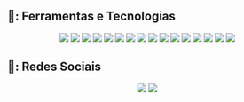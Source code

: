 ## 📓: Ferramentas e Tecnologias
  <div align="center">
    <img src="https://img.shields.io/badge/C%23-6A357A?style=for-the-badge&logo=c-sharp&logoColor=white" target="_blank"></a>
    <img src="https://img.shields.io/badge/asp.net core-6A357A?style=for-the-badge&logo=asp.net_core&logoColor=white" target="_blank"></a>
    <img src="https://img.shields.io/badge/java-6A357A?style=for-the-badge&logo=java&logoColor=white" target="_blank"></a>
    <img src="https://img.shields.io/badge/spring-6A357A?style=for-the-badge&logo=spring&logoColor=white" target="_blank"></a>
    <img src="https://img.shields.io/badge/python-6A357A?style=for-the-badge&logo=python&logoColor=white" target="_blank"></a>
    <img src="https://img.shields.io/badge/flask-6A357A?style=for-the-badge&logo=flask&logoColor=white" target="_blank"></a>
    <img src="https://img.shields.io/badge/pandas-6A357A?style=for-the-badge&logo=pandas&logoColor=white" target="_blank"></a>
    <img src="https://img.shields.io/badge/JavaScript-6A357A?style=for-the-badge&logo=javascript&logoColor=white" target="_blank"></a>
    <img src="https://img.shields.io/badge/Node JS-6A357A?style=for-the-badge&logo=node.js&logoColor=white" target="_blank"></a>
    <img src="https://img.shields.io/badge/MYSQL-6A357A?style=for-the-badge&logo=mysql&logoColor=white" target="_blank"></a>
    <img src="https://img.shields.io/badge/MariaDB-6A357A?style=for-the-badge&logo=MariaDB&logoColor=white" target="_blank"></a>
    <img src="https://img.shields.io/badge/PostgreSQL-6A357A?style=for-the-badge&logo=PostgreSQL&logoColor=white" target="_blank"></a>
    <img src="https://img.shields.io/badge/SqlServer-6A357A?style=for-the-badge&logo=SqlServer&logoColor=white" target="_blank"></a>
    <img src="https://img.shields.io/badge/AWS-6A357A?style=for-the-badge&logo=amazon-aws&logoColor=white" target="_blank"></a>
    <img src="https://img.shields.io/badge/AZURE-6A357A?style=for-the-badge&logo=microsoftazure&logoColor=white" target="_blank"></a>
    <img src="https://img.shields.io/badge/Docker-6A357A?style=for-the-badge&logo=Docker&logoColor=white" target="_blank"></a>
  </div>
  
  ##
 ## 📱: Redes Sociais
<div align="center">
 <a href="https://www.linkedin.com/in/mateus-henrique-b4bbba23b/" target="_blank"><img src="https://img.shields.io/badge/LinkedIn-C720FA?style=for-the-badge&logo=linkedin&logoColor=white" target="_blank"></a> 
  <a href = "mailto:MateusHAS.dev@gmail.com" target="_blank"><img src="https://img.shields.io/badge/-Gmail-9E19C7?style=for-the-badge&logo=gmail&logoColor=white" target="_blank"></a>
</div>
